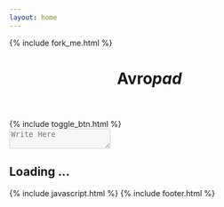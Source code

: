 ```yaml
---
layout: home
---
```


<div class="container wrapper">
    {% include fork_me.html %}
    <header>
      <h1>Avro<i>pad</i></h1>
    </header>
    {% include toggle_btn.html %}
    <div id="main">
        <div>
          <textarea id="inputor" class="inputor" placeholder="Write Here" disabled="disabled" spellcheck="false" autocapitalize="off" autocomplete="off" autocorrect="off"></textarea>
        </div>
    </div>
    <h2 id="loading"> Loading ... </h2>
    {% include javascript.html %}
    {% include footer.html %}
</div>